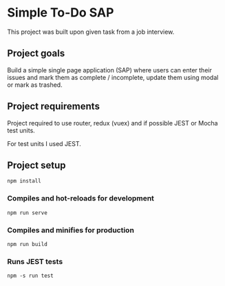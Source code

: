 # Simple To-Do SAP

This project was built upon given task from a job interview.

## Project goals

Build a simple single page application (SAP) where users can enter their issues and mark them as complete / incomplete, update them using modal or mark as trashed.

## Project requirements

Project required to use router, redux (vuex) and if possible JEST or Mocha test units.

For test units I used JEST.

## Project setup

```
npm install
```

### Compiles and hot-reloads for development

```
npm run serve
```

### Compiles and minifies for production

```
npm run build
```

### Runs JEST tests

```
npm -s run test
```
